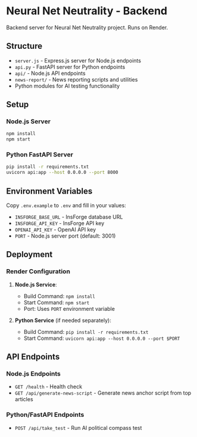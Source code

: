 # Neural Net Neutrality - Backend

Backend server for Neural Net Neutrality project. Runs on Render.

## Structure

- `server.js` - Express.js server for Node.js endpoints
- `api.py` - FastAPI server for Python endpoints
- `api/` - Node.js API endpoints
- `news-report/` - News reporting scripts and utilities
- Python modules for AI testing functionality

## Setup

### Node.js Server

```bash
npm install
npm start
```

### Python FastAPI Server

```bash
pip install -r requirements.txt
uvicorn api:app --host 0.0.0.0 --port 8000
```

## Environment Variables

Copy `.env.example` to `.env` and fill in your values:

- `INSFORGE_BASE_URL` - InsForge database URL
- `INSFORGE_API_KEY` - InsForge API key
- `OPENAI_API_KEY` - OpenAI API key
- `PORT` - Node.js server port (default: 3001)

## Deployment

### Render Configuration

1. **Node.js Service**:
   - Build Command: `npm install`
   - Start Command: `npm start`
   - Port: Uses `PORT` environment variable

2. **Python Service** (if needed separately):
   - Build Command: `pip install -r requirements.txt`
   - Start Command: `uvicorn api:app --host 0.0.0.0 --port $PORT`

## API Endpoints

### Node.js Endpoints

- `GET /health` - Health check
- `GET /api/generate-news-script` - Generate news anchor script from top articles

### Python/FastAPI Endpoints

- `POST /api/take_test` - Run AI political compass test
